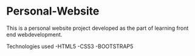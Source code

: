 # Personal-Website

This is a personal website project developed as the part of learning front end webdevelopment.


Technologies used
  -HTML5
  -CSS3
  -BOOTSTRAP5
  
